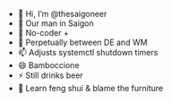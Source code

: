 - 👋 Hi, I’m @thesaigoneer
- 👀 Our man in Saigon
- 🌱 No-coder +
- 💞️ Perpetually between DE and WM
- 📫 Adjusts systemctl shutdown timers
- 😄 Bamboccione
- ⚡ Still drinks beer
- 👋 Learn feng shui & blame the furniture 

<!---
thesaigoneer/thesaigoneer is a ✨ special ✨ repository because its `README.md` (this file) appears on your GitHub profile.
You can click the Preview link to take a look at your changes.
--->
